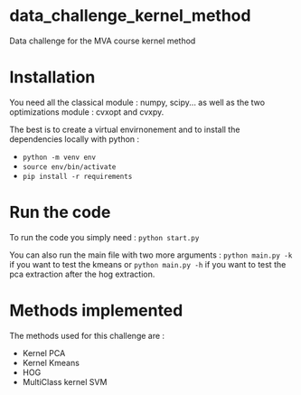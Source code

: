 # data_challenge_kernel_method

Data challenge for the MVA course kernel method

# Installation

You need all the classical module : numpy, scipy... as well as the two optimizations module : cvxopt and cvxpy.

The best is to create a virtual envirnonement and to install the dependencies locally with python :
- ```python -m venv env```
- ```source env/bin/activate```
- ```pip install -r requirements```

# Run the code

To run the code you simply need : ```python start.py```

You can also run the main file with two more arguments :  ```python main.py -k``` if you want to test the kmeans or ```python main.py -h``` if you want to test the pca extraction after the hog extraction.

# Methods implemented

The methods used for this challenge are :
- Kernel PCA
- Kernel Kmeans
- HOG
- MultiClass kernel SVM

